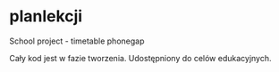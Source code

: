 # planlekcji
School project - timetable phonegap

Cały kod jest w fazie tworzenia.
Udostępniony do celów edukacyjnych.
